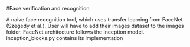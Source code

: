 #Face verification and recognition

A naive face recognition tool, which uses transfer learning from FaceNet (Szegedy et al.). User will have to add their images dataset to the images folder. FaceNet architecture follows the Inception model. inception_blocks.py contains its implementation